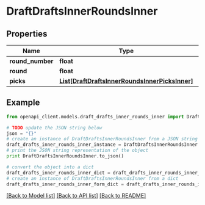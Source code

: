 # DraftDraftsInnerRoundsInner


## Properties

Name | Type | Description | Notes
------------ | ------------- | ------------- | -------------
**round_number** | **float** |  | [optional] 
**round** | **float** |  | [optional] 
**picks** | [**List[DraftDraftsInnerRoundsInnerPicksInner]**](DraftDraftsInnerRoundsInnerPicksInner.md) |  | [optional] 

## Example

```python
from openapi_client.models.draft_drafts_inner_rounds_inner import DraftDraftsInnerRoundsInner

# TODO update the JSON string below
json = "{}"
# create an instance of DraftDraftsInnerRoundsInner from a JSON string
draft_drafts_inner_rounds_inner_instance = DraftDraftsInnerRoundsInner.from_json(json)
# print the JSON string representation of the object
print DraftDraftsInnerRoundsInner.to_json()

# convert the object into a dict
draft_drafts_inner_rounds_inner_dict = draft_drafts_inner_rounds_inner_instance.to_dict()
# create an instance of DraftDraftsInnerRoundsInner from a dict
draft_drafts_inner_rounds_inner_form_dict = draft_drafts_inner_rounds_inner.from_dict(draft_drafts_inner_rounds_inner_dict)
```
[[Back to Model list]](../README.md#documentation-for-models) [[Back to API list]](../README.md#documentation-for-api-endpoints) [[Back to README]](../README.md)


